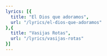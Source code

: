 ```yaml
---
lyrics: [{
  title: "El Dios que adoramos", 
  url: "/lyrics/el-dios-que-adoramos"
},{
  title: "Vasijas Rotas", 
  url: "/lyrics/vasijas-rotas"
}]
---
```

